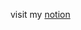 visit my [notion](https://boundless-whitefish-53e.notion.site/Dongyong-Lee-35a0496c198c4086b89a647e8657ded7)
